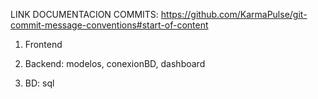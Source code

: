 LINK DOCUMENTACION COMMITS: https://github.com/KarmaPulse/git-commit-message-conventions#start-of-content

1. Frontend

2. Backend: modelos, conexionBD, dashboard

3. BD: sql

